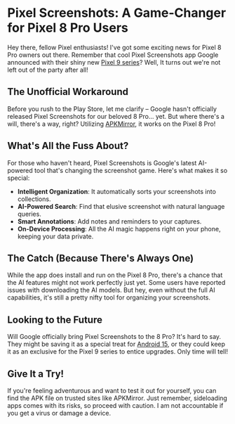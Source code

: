 # Pixel Screenshots: A Game-Changer for Pixel 8 Pro Users

Hey there, fellow Pixel enthusiasts! I've got some exciting news for Pixel 8 Pro owners out there. Remember that cool Pixel Screenshots app Google announced with their shiny new [Pixel 9 series](https://store.google.com/category/phones)? Well, It turns out we're not left out of the party after all!

## The Unofficial Workaround

Before you rush to the Play Store, let me clarify – Google hasn't officially released Pixel Screenshots for our beloved 8 Pro... yet. But where there's a will, there's a way, right? Utilizing [APKMirror](https://www.apkmirror.com/), it works on the Pixel 8 Pro!

## What's All the Fuss About?

For those who haven't heard, Pixel Screenshots is Google's latest AI-powered tool that's changing the screenshot game. Here's what makes it so special:

- **Intelligent Organization**: It automatically sorts your screenshots into collections.
- **AI-Powered Search**: Find that elusive screenshot with natural language queries.
- **Smart Annotations**: Add notes and reminders to your captures.
- **On-Device Processing**: All the AI magic happens right on your phone, keeping your data private.

## The Catch (Because There's Always One)

While the app does install and run on the Pixel 8 Pro, there's a chance that the AI features might not work perfectly just yet. Some users have reported issues with downloading the AI models. But hey, even without the full AI capabilities, it's still a pretty nifty tool for organizing your screenshots.

## Looking to the Future

Will Google officially bring Pixel Screenshots to the 8 Pro? It's hard to say. They might be saving it as a special treat for [Android 15](https://developer.android.com/about/versions/15/), or they could keep it as an exclusive for the Pixel 9 series to entice upgrades. Only time will tell!

## Give It a Try!

If you're feeling adventurous and want to test it out for yourself, you can find the APK file on trusted sites like APKMirror. Just remember, sideloading apps comes with its risks, so proceed with caution.
I am not accountable if you get a virus or damage a device.
